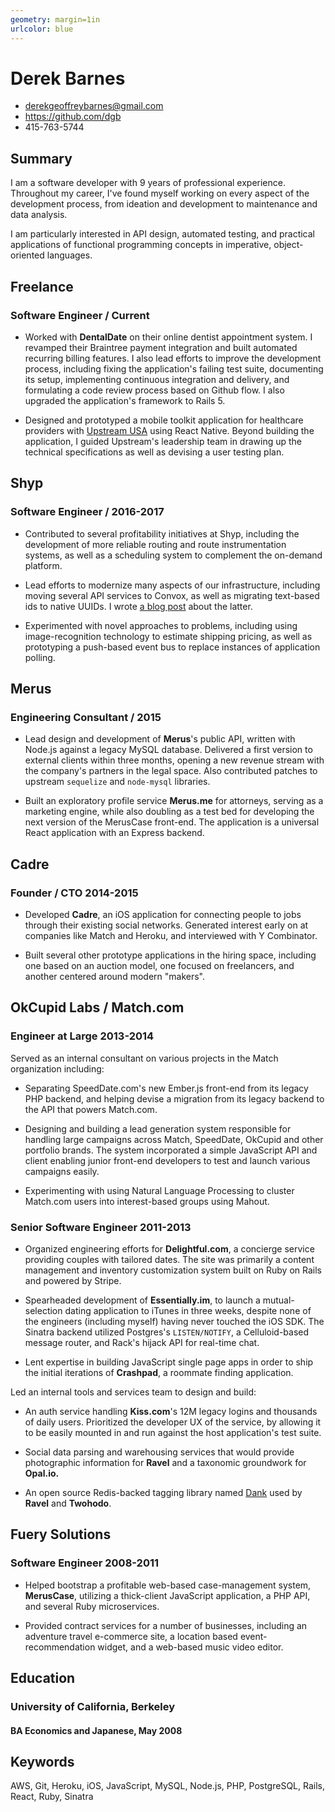```yaml
---
geometry: margin=1in
urlcolor: blue
---
```

# Derek Barnes

 * <derekgeoffreybarnes@gmail.com>
 * <https://github.com/dgb>
 * 415-763-5744

## Summary

I am a software developer with 9 years of professional experience.
Throughout my career, I've found myself working on every aspect of the
development process, from ideation and development to maintenance and
data analysis.

I am particularly interested in API design, automated testing, and
practical applications of functional programming concepts in imperative,
object-oriented languages.

## Freelance
### Software Engineer / Current

* Worked with **DentalDate** on their online dentist appointment system.
  I revamped their Braintree payment integration and built automated
  recurring billing features. I also lead efforts to improve the
  development process, including fixing the application's failing test
  suite, documenting its setup, implementing continuous integration and
  delivery, and formulating a code review process based on Github flow.
  I also upgraded the application's framework to Rails 5.

* Designed and prototyped a mobile toolkit application for healthcare
  providers with [Upstream USA](http://www.upstream.org) using React
  Native. Beyond building the application, I guided Upstream's
  leadership team in drawing up the technical specifications as well as
  devising a user testing plan.

## Shyp
### Software Engineer / 2016-2017

* Contributed to several profitability initiatives at Shyp, including
  the development of more reliable routing and route instrumentation
  systems, as well as a scheduling system to complement the on-demand
  platform.

* Lead efforts to modernize many aspects of our infrastructure,
  including moving several API services to Convox, as well as migrating
  text-based ids to native UUIDs. I wrote [a blog post][blog] about the
  latter.

* Experimented with novel approaches to problems, including using
  image-recognition technology to estimate shipping pricing, as well as
  prototyping a push-based event bus to replace instances of application
  polling.

## Merus
### Engineering Consultant / 2015

* Lead design and development of **Merus**'s public API, written
  with Node.js against a legacy MySQL database. Delivered a first
  version to external clients within three months, opening a new revenue
  stream with the company's partners in the legal space. Also
  contributed patches to upstream `sequelize` and `node-mysql`
  libraries.

* Built an exploratory profile service **Merus.me** for attorneys,
  serving as a marketing engine, while also doubling as a test bed for
  developing the next version of the MerusCase front-end. The
  application is a universal React application with an Express backend.

## Cadre
### Founder / CTO 2014-2015

* Developed **Cadre**, an iOS application for connecting people to jobs
  through their existing social networks. Generated interest early on at
  companies like Match and Heroku, and interviewed with Y Combinator.

* Built several other prototype applications in the hiring space,
  including one based on an auction model, one focused on freelancers,
  and another centered around modern "makers".

## OkCupid Labs / Match.com

### Engineer at Large 2013-2014

Served as an internal consultant on various projects in the Match
organization including:

* Separating SpeedDate.com's new Ember.js front-end from its legacy
  PHP backend, and helping devise a migration from its legacy backend to
  the API that powers Match.com.

* Designing and building a lead generation system responsible for
  handling large campaigns across Match, SpeedDate, OkCupid and other
  portfolio brands. The system incorporated a simple JavaScript API and
  client enabling junior front-end developers to test and launch various
  campaigns easily.

* Experimenting with using Natural Language Processing to cluster
  Match.com users into interest-based groups using Mahout.

### Senior Software Engineer 2011-2013

* Organized engineering efforts for **Delightful.com**, a concierge
  service providing couples with tailored dates. The site was primarily
  a content management and inventory customization system built on Ruby
  on Rails and powered by Stripe.

* Spearheaded development of **Essentially.im**, to launch a
  mutual-selection dating application to iTunes in three weeks, despite
  none of the engineers (including myself) having never touched the iOS
  SDK. The Sinatra backend utilized Postgres's `LISTEN/NOTIFY`, a
  Celluloid-based message router, and Rack's hijack API for real-time
  chat.

* Lent expertise in building JavaScript single page apps in order to
  ship the initial iterations of **Crashpad**, a roommate finding
  application.

Led an internal tools and services team to design and build:

* An auth service handling **Kiss.com**'s 12M legacy logins and
  thousands of daily users. Prioritized the developer UX of the service,
  by allowing it to be easily mounted in and run against the host
  application's test suite.

* Social data parsing and warehousing services that would provide
  photographic information for **Ravel** and a taxonomic groundwork for
  **Opal.io.**

* An open source Redis-backed tagging library named
  [Dank](https://github.com/zenkalia/dank) used by **Ravel** and
  **Twohodo**.

## Fuery Solutions
### Software Engineer 2008-2011

* Helped bootstrap a profitable web-based case-management system,
  **MerusCase**, utilizing a thick-client JavaScript application, a PHP
  API, and several Ruby microservices.

* Provided contract services for a number of businesses, including an
  adventure travel e-commerce site, a location based
  event-recommendation widget, and a web-based music video editor.

## Education

### University of California, Berkeley
#### BA Economics and Japanese, May 2008

## Keywords

AWS, Git, Heroku, iOS, JavaScript, MySQL, Node.js, PHP, PostgreSQL, Rails, React, Ruby, Sinatra

[blog]: https://medium.com/shyp-engineering/a-unique-journey-in-search-of-keys-3bb250471104

